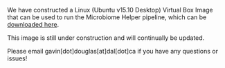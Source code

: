 We have constructed a Linux (Ubuntu v15.10 Desktop) Virtual Box Image that can be used to run the Microbiome Helper pipeline, which can be [downloaded here](https://www.dropbox.com/s/o5jyy5hyo0tre08/MicrobiomeHelper_v0.1.8.tar.gz?dl=0).

This image is still under construction and will continually be updated.

Please email gavin[dot]douglas[at]dal[dot]ca if you have any questions or issues!